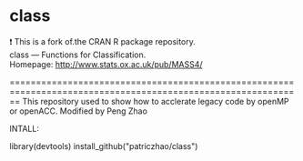 # class
:exclamation: This is a fork of.the CRAN R package repository.  class — Functions for Classification.
Homepage: http://www.stats.ox.ac.uk/pub/MASS4/  


==============================================================================================================
This repository used to show how to acclerate legacy code by openMP or openACC.
Modified by Peng Zhao

INTALL:

library(devtools)
install_github("patriczhao/class")
